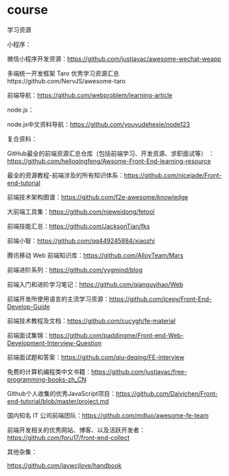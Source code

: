 # course
学习资源



小程序：

微信小程序开发资源：<https://github.com/justjavac/awesome-wechat-weapp>

多端统一开发框架 Taro 优秀学习资源汇总https://github.com/NervJS/awesome-taro



前端导航：https://github.com/webproblem/learning-article



node.js：

node.js中文资料导航：https://github.com/youyudehexie/node123



复合资料：

GitHub最全的前端资源汇总仓库（包括前端学习、开发资源、求职面试等） ：https://github.com/helloqingfeng/Awsome-Front-End-learning-resource

最全的资源教程-前端涉及的所有知识体系：https://github.com/nicejade/Front-end-tutorial

前端技术架构图谱：https://github.com/f2e-awesome/knowledge

大前端工具集：https://github.com/nieweidong/fetool

前端技能汇总：https://github.com/JacksonTian/fks

前端小智：https://github.com/qq449245884/xiaozhi

腾讯移动 Web 前端知识库：https://github.com/AlloyTeam/Mars

前端进阶系列：https://github.com/yygmind/blog

前端入门和进阶学习笔记：https://github.com/qianguyihao/Web

前端开发所使用语言的主流学习资源：https://github.com/icepy/Front-End-Develop-Guide

前端技术教程及文档：https://github.com/cucygh/fe-material

前端面试集锦：https://github.com/paddingme/Front-end-Web-Development-Interview-Question

前端面试题和答案：https://github.com/qiu-deqing/FE-interview

免费的计算机编程类中文书籍：https://github.com/justjavac/free-programming-books-zh_CN

Github个人收集的优秀JavaScript项目：https://github.com/Daiyichen/Front-end-tutorial/blob/master/project.md

国内知名 IT 公司前端团队：https://github.com/mdluo/awesome-fe-team

前端开发相关的优秀网站、博客、以及活跃开发者：https://github.com/foru17/front-end-collect


其他杂集：

https://github.com/jaywcjlove/handbook
